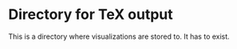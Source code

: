 # Directory for TeX output
This is a directory where visualizations are stored to. It has to exist.
